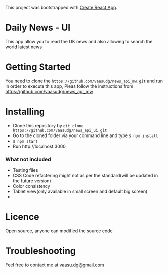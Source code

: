 This project was bootstrapped with [Create React App](https://github.com/facebook/create-react-app).

# Daily News - UI
This app allow you to read the UK news and also allowing to search the world latest news

# Getting Started
You need to clone the `https://github.com/vaasudg/news_api_mw.git` and run in order to execute this app, Pleas follow the instructions from https://github.com/vaasudg/news_api_mw


# Installing
 - Clone this repository by `git clone https://github.com/vaasudg/news_api_ui.git`
 - Go to the cloned folder via your command line and type `$ npm install`
 - `$ npm start` 
 - Run http://localhost:3000

### What not included
 - Testing files
 - CSS Code refactering might not as per the standard(will be updated in the future version)
 - Color consistency
 - Tablet view(only available in small screen and default big screen)
 - 

# Licence
Open source, anyone can modified the source code

# Troubleshooting
Feel free to contact me at vaasu.dg@gmail.com